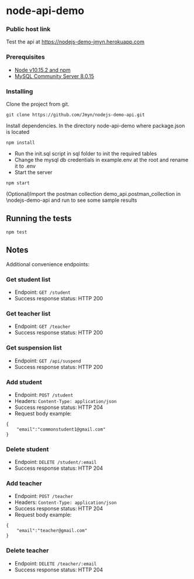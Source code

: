 ﻿# node-api-demo

### Public host link

Test the api at https://nodejs-demo-jmyn.herokuapp.com

### Prerequisites

* [Node v10.15.2 and npm](https://nodejs.org/en/download/)
* [MySQL Community Server 8.0.15](https://dev.mysql.com/downloads/mysql/)


### Installing

Clone the project from git.

```
git clone https://github.com/Jmyn/nodejs-demo-api.git
```

Install dependencies. 
In the directory node-api-demo where package.json is located
```
npm install
```

* Run the init.sql script in sql folder to init the required tables
* Change the mysql db credentials in example.env at the root and rename it to .env
* Start the server
```
npm start
```

(Optional)Import the postman collection demo_api.postman_collection in \nodejs-demo-api and run to see some sample results

## Running the tests

```
npm test
```

## Notes

Additional convenience endpoints:

### Get student list
* Endpoint: `GET /student`
* Success response status: HTTP 200

### Get teacher list
* Endpoint: `GET /teacher`
* Success response status: HTTP 200

### Get suspension list
* Endpoint: `GET /api/suspend`
* Success response status: HTTP 200

### Add student
* Endpoint: `POST /student`
* Headers: `Content-Type: application/json`
* Success response status: HTTP 204
* Request body example:
```
{
	"email":"commonstudent1@gmail.com"
}
```
### Delete student
* Endpoint: `DELETE /student/:email`
* Success response status: HTTP 204

### Add teacher
* Endpoint: `POST /teacher`
* Headers: `Content-Type: application/json`
* Success response status: HTTP 204
* Request body example:
```
{
	"email":"teacher@gmail.com"
}
```

### Delete teacher
* Endpoint: `DELETE /teacher/:email`
* Success response status: HTTP 204




